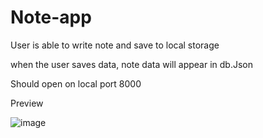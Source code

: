 # Note-app

User is able to write note and save to local storage

when the user saves data, note data will appear in db.Json

Should open on local port 8000

Preview

![image](https://user-images.githubusercontent.com/111612523/204935683-1ab13533-e5c1-427b-939d-d7a4297ff5be.png)
